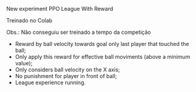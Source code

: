 New experiment PPO League With Reward

Treinado no Colab

Obs.: Não conseguiu ser treinado a tempo da competição

- Reward by ball velocity towards goal only last player that touched the ball;
- Only apply this reward for effective ball moviments (above a minimum value);
- Only considers ball velocity on the X axis;
- No punishment for player in front of ball;
- League experience running.